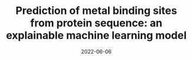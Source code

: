 ---
title: "Prediction of metal binding sites from protein sequence: an explainable machine learning model"
collection: talks
type: "Conference Talk"
permalink: /talks/2022-06-06-ICTEM
venue: "The International Conference of Trace Elements and Minerals 2022 (ICTEM)"
date: 2022-06-06
location: "Aachen, Germany"
---